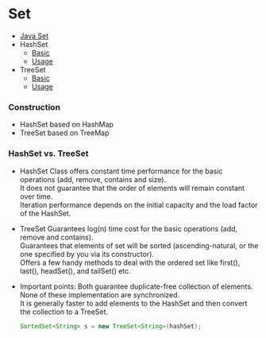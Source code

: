 # Set

* [Java Set](https://github.com/guyc1812/Tony/blob/master/src/main/java/com/avengers/tony/JavaBasic/collection/set/Set.md)
* HashSet
    * [Basic](https://github.com/guyc1812/Tony/blob/master/src/main/java/com/avengers/tony/JavaBasic/collection/set/hashSet/docs/HashSet.md)
    * [Usage](https://github.com/guyc1812/Tony/blob/master/src/main/java/com/avengers/tony/JavaBasic/collection/set/hashSet/docs/HashSetUsage.md)
* TreeSet
    * [Basic](https://github.com/guyc1812/Tony/blob/master/src/main/java/com/avengers/tony/JavaBasic/collection/set/treeSet/docs/TreeSet.md)
    * [Usage](https://github.com/guyc1812/Tony/blob/master/src/main/java/com/avengers/tony/JavaBasic/collection/set/treeSet/docs/TreeSetUsage.md)


### Construction

* HashSet based on HashMap
* TreeSet based on TreeMap

### HashSet vs. TreeSet

* HashSet
    Class offers constant time performance for the basic operations (add, remove, contains and size).<br>
    It does not guarantee that the order of elements will remain constant over time.<br>
    Iteration performance depends on the initial capacity and the load factor of the HashSet.
    
* TreeSet
    Guarantees log(n) time cost for the basic operations (add, remove and contains).<br>
    Guarantees that elements of set will be sorted (ascending-natural, or the one specified by you via its constructor).<br>
    Offers a few handy methods to deal with the ordered set like first(), last(), headSet(), and tailSet() etc.

* Important points:
    Both guarantee duplicate-free collection of elements.<br>
    None of these implementation are synchronized. <br>
    It is generally faster to add elements to the HashSet and then convert the collection to a TreeSet.<br>
    ```java
    SortedSet<String> s = new TreeSet<String>(hashSet);
    ```